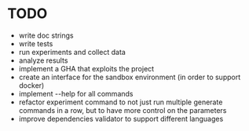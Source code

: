 # TODO

- write doc strings
- write tests
- run experiments and collect data
- analyze results
- implement a GHA that exploits the project
- create an interface for the sandbox environment (in order to support docker)
- implement --help for all commands
- refactor experiment command to not just run multiple generate commands in a row, but to have more control on the parameters
- improve dependencies validator to support different languages
